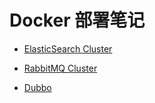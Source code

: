 # Docker 部署笔记

- [ElasticSearch Cluster](https://github.com/Impler/Docker/blob/master/ElasticSearchCluster.md)

- [RabbitMQ Cluster](https://github.com/Impler/Docker/blob/master/RabbitMQCluster.md)

- [Dubbo](https://github.com/Impler/Docker/blob/master/Dubbo.md)

  

